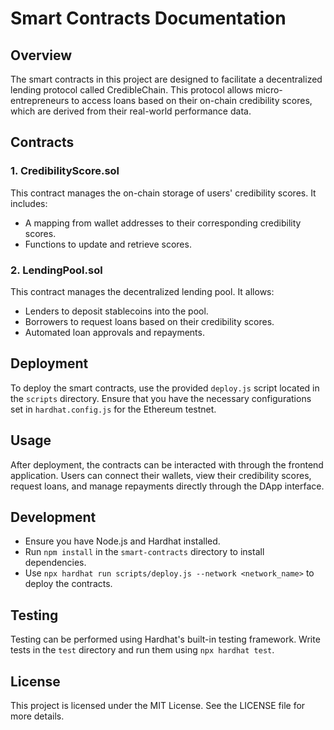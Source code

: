 # Smart Contracts Documentation

## Overview
The smart contracts in this project are designed to facilitate a decentralized lending protocol called CredibleChain. This protocol allows micro-entrepreneurs to access loans based on their on-chain credibility scores, which are derived from their real-world performance data.

## Contracts
### 1. CredibilityScore.sol
This contract manages the on-chain storage of users' credibility scores. It includes:
- A mapping from wallet addresses to their corresponding credibility scores.
- Functions to update and retrieve scores.

### 2. LendingPool.sol
This contract manages the decentralized lending pool. It allows:
- Lenders to deposit stablecoins into the pool.
- Borrowers to request loans based on their credibility scores.
- Automated loan approvals and repayments.

## Deployment
To deploy the smart contracts, use the provided `deploy.js` script located in the `scripts` directory. Ensure that you have the necessary configurations set in `hardhat.config.js` for the Ethereum testnet.

## Usage
After deployment, the contracts can be interacted with through the frontend application. Users can connect their wallets, view their credibility scores, request loans, and manage repayments directly through the DApp interface.

## Development
- Ensure you have Node.js and Hardhat installed.
- Run `npm install` in the `smart-contracts` directory to install dependencies.
- Use `npx hardhat run scripts/deploy.js --network <network_name>` to deploy the contracts.

## Testing
Testing can be performed using Hardhat's built-in testing framework. Write tests in the `test` directory and run them using `npx hardhat test`.

## License
This project is licensed under the MIT License. See the LICENSE file for more details.